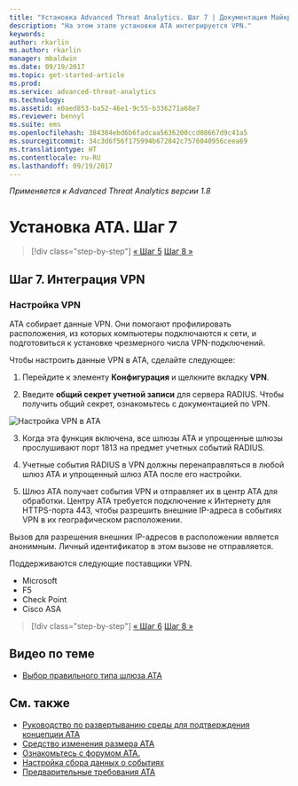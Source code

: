 ```yaml
---
title: "Установка Advanced Threat Analytics. Шаг 7 | Документация Майкрософт"
description: "На этом этапе установки ATA интегрируется VPN."
keywords: 
author: rkarlin
ms.author: rkarlin
manager: mbaldwin
ms.date: 09/19/2017
ms.topic: get-started-article
ms.prod: 
ms.service: advanced-threat-analytics
ms.technology: 
ms.assetid: e0aed853-ba52-46e1-9c55-b336271a68e7
ms.reviewer: bennyl
ms.suite: ems
ms.openlocfilehash: 384384ebd6b6fadcaa5636200ccd08667d9c41a5
ms.sourcegitcommit: 34c3d6f56f175994b672842c7576040956ceea69
ms.translationtype: HT
ms.contentlocale: ru-RU
ms.lasthandoff: 09/19/2017
---
```

*Применяется к Advanced Threat Analytics версии 1.8*



# <a name="install-ata---step-7"></a>Установка ATA. Шаг 7

>[!div class="step-by-step"]
[« Шаг 5](install-ata-step5.md)
[Шаг 8 »](install-ata-step7.md)

## <a name="step-7-integrate-vpn"></a>Шаг 7. Интеграция VPN

### <a name="configuring-vpn"></a>Настройка VPN

ATA собирает данные VPN. Они помогают профилировать расположения, из которых компьютеры подключаются к сети, и подготовиться к установке чрезмерного числа VPN-подключений.

Чтобы настроить данные VPN в ATA, сделайте следующее:

1. Перейдите к элементу **Конфигурация** и щелкните вкладку **VPN**.

2. Введите **общий секрет учетной записи** для сервера RADIUS. Чтобы получить общий секрет, ознакомьтесь с документацией по VPN.

 ![Настройка VPN в ATA](media/vpn.png)

3.  Когда эта функция включена, все шлюзы ATA и упрощенные шлюзы прослушивают порт 1813 на предмет учетных событий RADIUS. 

4.  Учетные события RADIUS в VPN должны перенаправляться в любой шлюз ATA и упрощенный шлюз ATA после его настройки.

5.  Шлюз ATA получает события VPN и отправляет их в центр ATA для обработки. Центру ATA требуется подключение к Интернету для HTTPS-порта 443, чтобы разрешить внешние IP-адреса в событиях VPN в их географическом расположении.

Вызов для разрешения внешних IP-адресов в расположении является анонимным. Личный идентификатор в этом вызове не отправляется.

Поддерживаются следующие поставщики VPN.
- Microsoft
- F5
- Check Point
- Cisco ASA




>[!div class="step-by-step"]
[« Шаг 6](install-ata-step5.md)
[Шаг 8 »](install-ata-step7.md)



## <a name="related-videos"></a>Видео по теме
- [Выбор правильного типа шлюза ATA](https://channel9.msdn.com/Shows/Microsoft-Security/ATA-Deployment-Choose-the-Right-Gateway-Type)


## <a name="see-also"></a>См. также
- [Руководство по развертыванию среды для подтверждения концепции ATA](http://aka.ms/atapoc)
- [Средство изменения размера ATA](http://aka.ms/atasizingtool)
- [Ознакомьтесь с форумом ATA.](https://social.technet.microsoft.com/Forums/security/home?forum=mata)
- [Настройка сбора данных о событиях](configure-event-collection.md)
- [Предварительные требования ATA](ata-prerequisites.md)

